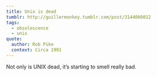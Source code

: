 ```yaml
---
title: Unix is dead
tumblr: http://guillermonkey.tumblr.com/post/3144060012
tags:
  - obsolescence
  - unix
quote:
  author: Rob Pike
  context: Circa 1991
---
```


Not only is UNIX dead, it’s starting to smell really bad.
